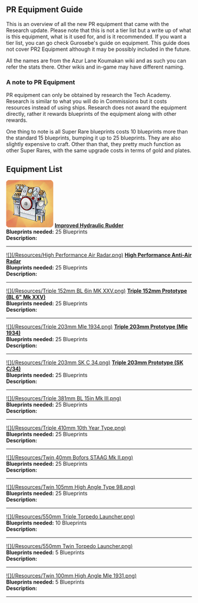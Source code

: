 ## PR Equipment Guide
This is an overview of all the new PR equipment that came with the Research update. Please note that this is not a tier list but a write up of what is this equipment, what is it used for, and is it recommended. If you want a tier list, you can go check Gurosebe's guide on equipment. This guide does not cover PR2 Equipment although it may be possibly included in the future.

All the names are from the Azur Lane Koumakan wiki and as such you can refer the stats there. Other wikis and in-game may have different naming.

### A note to PR Equipment
PR equipment can only be obtained by research the Tech Academy. Research is similar to what you will do in Commissions but it costs resources instead of using ships. Research does not award the equipment directly, rather it rewards blueprints of the equipment along with other rewards.

One thing to note is all Super Rare blueprints costs 10 blueprints more than the standard 15 blueprints, bumping it up to 25 blueprints. They are also slightly expensive to craft. Other than that, they pretty much function as other Super Rares, with the same upgrade costs in terms of gold and plates.

## Equipment List
[![Improved_Hydraulic_Rudder](/Resources/Advanced_Steering_Gears.png)](https://azurlane.koumakan.jp/Improved_Hydraulic_Rudder)
__[Improved Hydraulic Rudder](https://azurlane.koumakan.jp/Improved_Hydraulic_Rudder)__<br/>
__Blueprints needed:__ 25 Blueprints<br/>
__Description:__

---

[![](/Resources/High Performance Air Radar.png)](https://azurlane.koumakan.jp/High_Performance_Anti-air_Radar)
__[High Performance Anti-Air Radar](https://azurlane.koumakan.jp/High_Performance_Anti-Air_Radar)__<br/>
__Blueprints needed:__ 25 Blueprints<br/>
__Description:__

---

[![](/Resources/Triple 152mm BL 6in MK XXV.png)](https://azurlane.koumakan.jp/Triple_152mm_Prototype_%28BL_6%22_Mk_XXV%29)
__[Triple 152mm Prototype (BL 6" Mk XXV)](https://azurlane.koumakan.jp/Triple_152mm_Prototype_%28BL_6%22_Mk_XXV%29)__<br/>
__Blueprints needed:__ 25 Blueprints<br/>
__Description:__

---

[![](/Resources/Triple 203mm Mle 1934.png)](https://azurlane.koumakan.jp/Triple_203mm_Prototype_%28Mle_1934%29)
__[Triple 203mm Prototype (Mle 1934)](https://azurlane.koumakan.jp/Triple_203mm_Prototype_%28Mle_1934%29)__<br/>
__Blueprints needed:__ 25 Blueprints<br/>
__Description:__

---

[![](/Resources/Triple 203mm SK C 34.png)](https://azurlane.koumakan.jp/Triple_203mm_Prototype_%28SK_C/34%29)
__[Triple 203mm Prototype (SK C/34)](https://azurlane.koumakan.jp/Triple_203mm_Prototype_%28SK_C/34%29)__<br/>
__Blueprints needed:__ 25 Blueprints<br/>
__Description:__

---

[![](/Resources/Triple 381mm BL 15in Mk III.png)]()
__[]()__<br/>
__Blueprints needed:__ 25 Blueprints<br/>
__Description:__

---

[![](/Resources/Triple 410mm 10th Year Type.png)]()
__[]()__<br/>
__Blueprints needed:__ 25 Blueprints<br/>
__Description:__

---

[![](/Resources/Twin 40mm Bofors STAAG Mk II.png)]()
__[]()__<br/>
__Blueprints needed:__ 25 Blueprints<br/>
__Description:__

---

[![](/Resources/Twin 105mm High Angle Type 98.png)]()
__[]()__<br/>
__Blueprints needed:__ 25 Blueprints<br/>
__Description:__

---

[![](/Resources/550mm Triple Torpedo Launcher.png)]()
__[]()__<br/>
__Blueprints needed:__ 10 Blueprints<br/>
__Description:__

---

[![](/Resources/550mm Twin Torpedo Launcher.png)]()
__[]()__<br/>
__Blueprints needed:__ 5 Blueprints<br/>
__Description:__

---

[![](/Resources/Twin 100mm High Angle Mle 1931.png)]()
__[]()__<br/>
__Blueprints needed:__ 5 Blueprints<br/>
__Description:__

---
